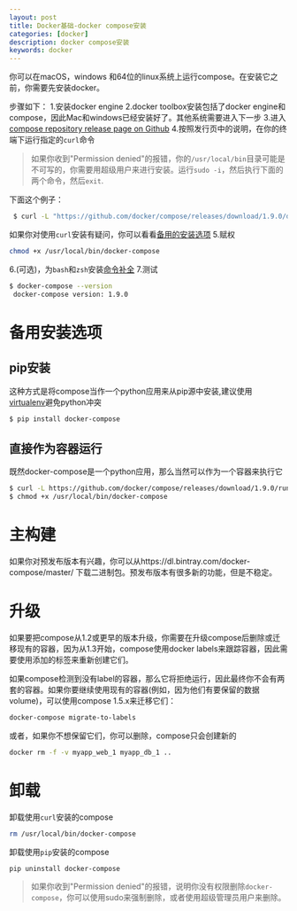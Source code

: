 ```yaml
---
layout: post
title: Docker基础-docker compose安装
categories: [docker]
description: docker compose安装
keywords: docker
---
```


你可以在macOS，windows 和64位的linux系统上运行compose。在安装它之前，你需要先安装docker。

<!--more-->

步骤如下：
1.安装docker engine
2.docker toolbox安装包括了docker engine和compose，因此Mac和windows已经安装好了。其他系统需要进入下一步
3.进入[compose repository release page on Github](https://github.com/docker/compose/releases)
4.按照发行页中的说明，在你的终端下运行指定的`curl`命令
> 如果你收到"Permission denied"的报错，你的`/usr/local/bin`目录可能是不可写的，你需要用超级用户来进行安装。运行`sudo -i`，然后执行下面的两个命令，然后`exit`.

下面这个例子：
```bash
 $ curl -L "https://github.com/docker/compose/releases/download/1.9.0/docker-compose-$(uname -s)-$(uname -m)" -o /usr/local/bin/docker-compose
```
如果你对使用`curl`安装有疑问，你可以看看[备用的安装选项](https://docs.docker.com/compose/install/#alternative-install-options)
5.赋权
```bash
chmod +x /usr/local/bin/docker-compose
```
6.(可选)，为`bash`和`zsh`安装[命令补全](https://docs.docker.com/compose/completion/)
7.测试
```bash
$ docker-compose --version
 docker-compose version: 1.9.0
```

# 备用安装选项

## pip安装

这种方式是将compose当作一个python应用来从pip源中安装,建议使用[virtualenv](https://virtualenv.pypa.io/en/latest/)避免python冲突
```bash
$ pip install docker-compose
```

## 直接作为容器运行

既然docker-compose是一个python应用，那么当然可以作为一个容器来执行它

```bash
$ curl -L https://github.com/docker/compose/releases/download/1.9.0/run.sh > /usr/local/bin/docker-compose
$ chmod +x /usr/local/bin/docker-compose
```

# 主构建

如果你对预发布版本有兴趣，你可以从https://dl.bintray.com/docker-compose/master/ 下载二进制包。预发布版本有很多新的功能，但是不稳定。

# 升级

如果要把compose从1.2或更早的版本升级，你需要在升级compose后删除或迁移现有的容器，因为从1.3开始，compose使用docker labels来跟踪容器，因此需要使用添加的标签来重新创建它们。

如果compose检测到没有label的容器，那么它将拒绝运行，因此最终你不会有两套的容器。如果你要继续使用现有的容器(例如，因为他们有要保留的数据volume)，可以使用compose 1.5.x来迁移它们：
```bash
docker-compose migrate-to-labels
```

或者，如果你不想保留它们，你可以删除，compose只会创建新的
```bash
docker rm -f -v myapp_web_1 myapp_db_1 ..
```

# 卸载

卸载使用`curl`安装的compose
```bash
rm /usr/local/bin/docker-compose
```

卸载使用`pip`安装的compose
```bash
pip uninstall docker-compose
```
> 如果你收到"Permission denied"的报错，说明你没有权限删除`docker-compose`，你可以使用sudo来强制删除，或者使用超级管理员用户来删除。

